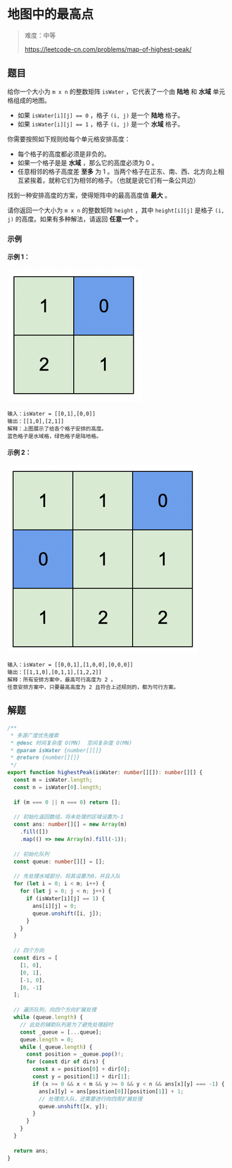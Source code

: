 # 地图中的最高点

> 难度：中等
>
> https://leetcode-cn.com/problems/map-of-highest-peak/

## 题目

给你一个大小为 `m x n` 的整数矩阵 `isWater` ，它代表了一个由 **陆地** 和 **水域** 单元格组成的地图。

- 如果 `isWater[i][j] == 0` ，格子 `(i, j)` 是一个 **陆地** 格子。
- 如果 `isWater[i][j] == 1` ，格子 `(i, j)` 是一个 **水域** 格子。

你需要按照如下规则给每个单元格安排高度：

- 每个格子的高度都必须是非负的。
- 如果一个格子是是 **水域** ，那么它的高度必须为 0 。
- 任意相邻的格子高度差 **至多** 为 1 。当两个格子在正东、南、西、北方向上相互紧挨着，就称它们为相邻的格子。（也就是说它们有一条公共边）

找到一种安排高度的方案，使得矩阵中的最高高度值 **最大** 。

请你返回一个大小为 `m x n` 的整数矩阵 `height` ，其中 `height[i][j]` 是格子 `(i, j)` 的高度。如果有多种解法，请返回 **任意一个** 。

### 示例

#### 示例 1：

![map-of-highest-peak-1.png](../../assets/images/map-of-highest-peak-1.png)

```
输入：isWater = [[0,1],[0,0]]
输出：[[1,0],[2,1]]
解释：上图展示了给各个格子安排的高度。
蓝色格子是水域格，绿色格子是陆地格。
```

#### 示例 2：

![map-of-highest-peak-2.png](../../assets/images/map-of-highest-peak-2.png)

```
输入：isWater = [[0,0,1],[1,0,0],[0,0,0]]
输出：[[1,1,0],[0,1,1],[1,2,2]]
解释：所有安排方案中，最高可行高度为 2 。
任意安排方案中，只要最高高度为 2 且符合上述规则的，都为可行方案。
```

## 解题

```typescript
/**
 * 多源广度优先搜索
 * @desc 时间复杂度 O(MN)  空间复杂度 O(MN)
 * @param isWater {number[][]}
 * @return {number[][]}
 */
export function highestPeak(isWater: number[][]): number[][] {
  const m = isWater.length;
  const n = isWater[0].length;

  if (m === 0 || n === 0) return [];

  // 初始化返回数组，将未处理的区域设置为-1
  const ans: number[][] = new Array(m)
    .fill([])
    .map(() => new Array(n).fill(-1));

  // 初始化队列
  const queue: number[][] = [];

  // 先处理水域部分，将其设置为0，并且入队
  for (let i = 0; i < m; i++) {
    for (let j = 0; j < n; j++) {
      if (isWater[i][j] == 1) {
        ans[i][j] = 0;
        queue.unshift([i, j]);
      }
    }
  }

  // 四个方向
  const dirs = [
    [1, 0],
    [0, 1],
    [-1, 0],
    [0, -1]
  ];

  // 遍历队列，向四个方向扩展处理
  while (queue.length) {
    // 此处的辅助队列是为了避免处理超时
    const _queue = [...queue];
    queue.length = 0;
    while (_queue.length) {
      const position = _queue.pop()!;
      for (const dir of dirs) {
        const x = position[0] + dir[0];
        const y = position[1] + dir[1];
        if (x >= 0 && x < m && y >= 0 && y < n && ans[x][y] === -1) {
          ans[x][y] = ans[position[0]][position[1]] + 1;
          // 处理完入队，还需要进行向四周扩展处理
          queue.unshift([x, y]);
        }
      }
    }
  }

  return ans;
}
```
